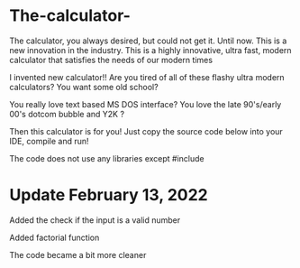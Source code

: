# The-calculator-
The calculator, you always desired, but could not get it. Until now. This is a new innovation in the industry. This is a highly innovative, ultra fast, modern calculator that satisfies the needs of our modern times

I invented new calculator!! Are you tired of all of these flashy ultra modern calculators? You want some old school? 

You really love text based MS DOS interface? You love the late 90's/early 00's dotcom bubble and Y2K ? 

Then this calculator is for you! Just copy the source code below into your IDE, compile and run!

The code does not use any libraries except #include <iostream>

# Update February 13, 2022
Added the check if the input is a valid number

Added factorial function

The code became a bit more cleaner
